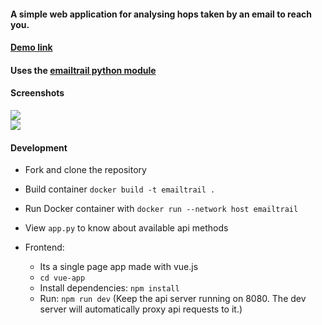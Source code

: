 #### A simple web application for analysing hops taken by an email to reach you.

#### [Demo link](https://emailtrail.oorja.io)
#### Uses the [emailtrail python module](https://github.com/akshayKMR/emailtrail)
#### Screenshots

<img align="center" src="https://i.imgur.com/AQguHJj.png">

<br>

<img align="center" src="https://i.imgur.com/zicQ94L.png">

#### Development

- Fork and clone the repository
- Build container `docker build -t emailtrail .`
- Run Docker container with `docker run --network host emailtrail`
- View `app.py` to know about available api methods

- Frontend:
  - Its a single page app made with vue.js
  - `cd vue-app`
  - Install dependencies: `npm install`
  - Run: `npm run dev` (Keep the api server running on 8080. The dev server will automatically proxy api requests to it.)
